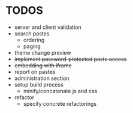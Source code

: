 # TODOS
- server and client validation
- search pastes
    - ordering
    - paging
- theme change preview
- ~~implement password-protected paste access~~
- ~~embedding with iframe~~
- report on pastes
- administration section
- setup build process
    - minify/concatenate js and css
- refactor
    - specify concrete refactorings